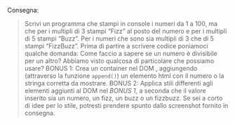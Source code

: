 Consegna:

> Scrivi un programma che stampi in console i numeri da 1 a 100,
> ma che per i multipli di 3 stampi “Fizz” al posto del numero e per i multipli di 5 stampi “Buzz”.
> Per i numeri che sono sia multipli di 3 che di 5 stampi “FizzBuzz”.
> Prima di partire a scrivere codice poniamoci qualche domanda:
> Come faccio a sapere se un numero è divisibile per un altro?
> Abbiamo visto qualcosa di particolare che possiamo usare?
> BONUS 1:
> Crea un container nel DOM , aggiungendo (attraverso la funzione `append()`) un elemento html con il numero o la stringa corretta da mostrare.
> BONUS 2:
> Applica stili differenti agli elementi aggiunti al DOM nel _BONUS 1_, a seconda che il valore inserito sia un numero, un fizz, un buzz o un fizzbuzz.
> Se sei a corto di idee per lo stile, potresti prendere spunto dallo screenshot fornito in consegna.
